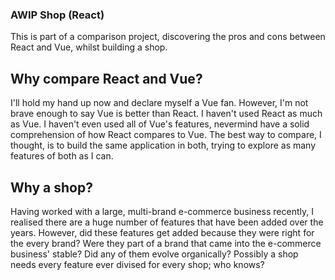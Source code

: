 ### AWIP Shop (React)

This is part of a comparison project, discovering the pros and cons between React and Vue, whilst building a shop.

## Why compare React and Vue?

I'll hold my hand up now and declare myself a Vue fan.
However, I'm not brave enough to say Vue is better than React.
I haven't used React as much as Vue.
I haven't even used all of Vue's features, nevermind have a solid comprehension of how React compares to Vue.
The best way to compare, I thought, is to build the same application in both, trying to explore as many features of both as I can.

## Why a shop?

Having worked with a large, multi-brand e-commerce business recently, I realised there are a huge number of features that have been added over the years.
However, did these features get added because they were right for the every brand?
Were they part of a brand that came into the e-commerce business' stable?
Did any of them evolve organically?
Possibly a shop needs every feature ever divised for every shop; who knows?

